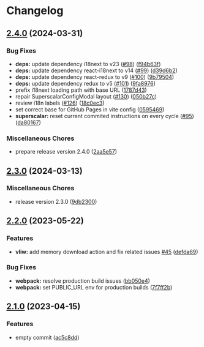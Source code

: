 # Changelog

## [2.4.0](https://github.com/SIMDE-ULL/SIMDE/compare/v2.3.0...v2.4.0) (2024-03-31)


### Bug Fixes

* **deps:** update dependency i18next to v23 ([#98](https://github.com/SIMDE-ULL/SIMDE/issues/98)) ([f94b63f](https://github.com/SIMDE-ULL/SIMDE/commit/f94b63f6dd4605fb85d2fe75cb371c6fea589a6f))
* **deps:** update dependency react-i18next to v14 ([#99](https://github.com/SIMDE-ULL/SIMDE/issues/99)) ([d39d6b2](https://github.com/SIMDE-ULL/SIMDE/commit/d39d6b2f8d707a0dd8c93a1b39b9b4b59bb53e28))
* **deps:** update dependency react-redux to v9 ([#100](https://github.com/SIMDE-ULL/SIMDE/issues/100)) ([9b79504](https://github.com/SIMDE-ULL/SIMDE/commit/9b79504c4426bd354e0365ff89290d9f89ccbd93))
* **deps:** update dependency redux to v5 ([#101](https://github.com/SIMDE-ULL/SIMDE/issues/101)) ([9fa8976](https://github.com/SIMDE-ULL/SIMDE/commit/9fa897643e93251aec27a40c40696ef0291aed6c))
* prefix i18next loading path with base URL ([1787d43](https://github.com/SIMDE-ULL/SIMDE/commit/1787d4348904a8704b97508dfc7b47d2e03182d8))
* repair SuperscalarConfigModal layout ([#130](https://github.com/SIMDE-ULL/SIMDE/issues/130)) ([050b27c](https://github.com/SIMDE-ULL/SIMDE/commit/050b27c58b621a985393c71d1b8aca8124bce008))
* review i18n labels ([#126](https://github.com/SIMDE-ULL/SIMDE/issues/126)) ([18c0ec3](https://github.com/SIMDE-ULL/SIMDE/commit/18c0ec3c75ed59c43780793711c8ac978ebce719))
* set correct base for GitHub Pages in vite config ([0595469](https://github.com/SIMDE-ULL/SIMDE/commit/0595469bb46ef96c4c44e44bf30e96c236cf3013))
* **superscalar:** reset current commited instructions on every cycle ([#95](https://github.com/SIMDE-ULL/SIMDE/issues/95)) ([da80167](https://github.com/SIMDE-ULL/SIMDE/commit/da80167c8d18ab1dbeb9e144c24ec169c870067c))


### Miscellaneous Chores

* prepare release version 2.4.0 ([2aa5e57](https://github.com/SIMDE-ULL/SIMDE/commit/2aa5e577ac7ff9a5b2f0536a922ca81207b7c871))

## [2.3.0](https://github.com/SIMDE-ULL/SIMDE/compare/v2.2.0...v2.3.0) (2024-03-13)


### Miscellaneous Chores

* release version 2.3.0 ([9db2300](https://github.com/SIMDE-ULL/SIMDE/commit/9db23006b233f821cb3bac6d5b402705e8d1f8cc))

## [2.2.0](https://github.com/oxcabe/SIMDE/compare/v2.1.0...v2.2.0) (2023-05-22)


### Features

* **vliw:** add memory download action and fix related issues [#45](https://github.com/oxcabe/SIMDE/issues/45) ([defda69](https://github.com/oxcabe/SIMDE/commit/defda6966d8499354f168f109dd9717e872193ea))


### Bug Fixes

* **webpack:** resolve production build issues ([bb050e4](https://github.com/oxcabe/SIMDE/commit/bb050e4b23e4ffbc4f987bb0cc4a04158a45a945))
* **webpack:** set PUBLIC_URL env for production builds ([7f7ff2b](https://github.com/oxcabe/SIMDE/commit/7f7ff2b32b80b1b73e5a2951e1a696b09c9b7949))

## [2.1.0](https://github.com/oxcabe/SIMDE/compare/v2.0.0...v2.1.0) (2023-04-15)


### Features

* empty commit ([ac5c8dd](https://github.com/oxcabe/SIMDE/commit/ac5c8dd39fd82ae784e8b5d265a8277891e5b051))
